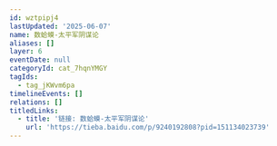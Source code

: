```yaml
---
id: wztpipj4
lastUpdated: '2025-06-07'
name: 数蛤蟆-太平军阴谋论
aliases: []
layer: 6
eventDate: null
categoryId: cat_7hqnYMGY
tagIds:
  - tag_jKWvm6pa
timelineEvents: []
relations: []
titledLinks:
  - title: '链接: 数蛤蟆-太平军阴谋论'
    url: 'https://tieba.baidu.com/p/9240192808?pid=151134023739'
---
```


